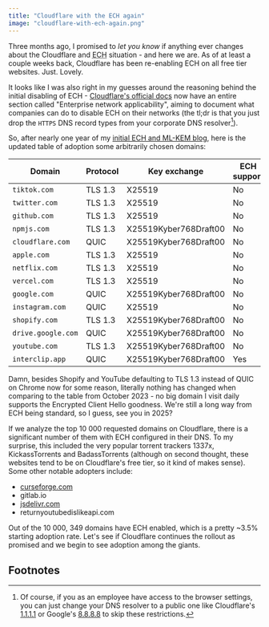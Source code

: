 ```yaml
---
title: "Cloudflare with the ECH again"
image: "cloudflare-with-ech-again.png"
---
```


Three months ago, I promised to _let you know_ if anything ever changes about the Cloudflare and <abbr title="Encrypted Client Hello">ECH</abbr> situation - and here we are. As of at least a couple weeks back, Cloudflare has been re-enabling ECH on all free tier websites. Just. Lovely.

It looks like I was also right in my guesses around the reasoning behind the initial disabling of ECH - [Cloudflare's official docs](https://developers.cloudflare.com/ssl/edge-certificates/ech/) now have an entire section called "Enterprise network applicability", aiming to document what companies can do to disable ECH on their networks (the tl;dr is that you just drop the `HTTPS` DNS record types from your corporate DNS resolver[^1]).

So, after nearly one year of my [initial ECH and ML-KEM blog](/hello-internet/), here is the updated table of adoption some arbitrarily chosen domains:

| Domain             | Protocol | Key exchange          | ECH support | Cloudflare? |
| ------------------ | -------- | --------------------- | ----------- | ----------- |
| `tiktok.com`       | TLS 1.3  | X25519                | No          | ❌          |
| `twitter.com`      | TLS 1.3  | X25519                | No          | ❌          |
| `github.com`       | TLS 1.3  | X25519                | No          | ❌          |
| `npmjs.com`        | TLS 1.3  | X25519Kyber768Draft00 | No          | ✅          |
| `cloudflare.com`   | QUIC     | X25519Kyber768Draft00 | No          | ✅          |
| `apple.com`        | TLS 1.3  | X25519                | No          | ❌          |
| `netflix.com`      | TLS 1.3  | X25519                | No          | ❌          |
| `vercel.com`       | TLS 1.3  | X25519                | No          | ❌          |
| `google.com`       | QUIC     | X25519Kyber768Draft00 | No          | ❌          |
| `instagram.com`    | QUIC     | X25519                | No          | ❌          |
| `shopify.com`      | TLS 1.3  | X25519Kyber768Draft00 | No          | ✅          |
| `drive.google.com` | QUIC     | X25519Kyber768Draft00 | No          | ❌          |
| `youtube.com`      | TLS 1.3  | X25519Kyber768Draft00 | No          | ❌          |
| `interclip.app`    | QUIC     | X25519Kyber768Draft00 | Yes         | ✅          |

Damn, besides Shopify and YouTube defaulting to TLS 1.3 instead of QUIC on Chrome now for some reason, literally nothing has changed when comparing to the table from October 2023 - no big domain I visit daily supports the Encrypted Client Hello goodness. We're still a long way from ECH being standard, so I guess, see you in 2025?

If we analyze the top 10 000 requested domains on Cloudflare, there is a significant number of them with ECH configured in their DNS. To my surprise, this included the very popular torrent trackers 1337x, KickassTorrents and BadassTorrents (although on second thought, these websites tend to be on Cloudflare's free tier, so it kind of makes sense). Some other notable adopters include:

- [curseforge.com](https://www.curseforge.com/)
- gitlab.io
- [jsdelivr.com](https://www.jsdelivr.com/)
- returnyoutubedislikeapi.com

Out of the 10 000, 349 domains have ECH enabled, which is a pretty ~3.5% starting adoption rate. Let's see if Cloudflare continues the rollout as promised and we begin to see adoption among the giants.

## Footnotes

[^1]: Of course, if you as an employee have access to the browser settings, you can just change your DNS resolver to a public one like Cloudflare's [1.1.1.1](https://one.one.one.one/) or Google's [8.8.8.8](https://developers.google.com/speed/public-dns/) to skip these restrictions.
